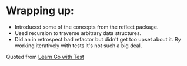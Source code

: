 # Wrapping up:

- Introduced some of the concepts from the reflect package.
- Used recursion to traverse arbitrary data structures.
- Did an in retrospect bad refactor but didn't get too upset about it. By working iteratively with tests it's not such a big deal.

Quoted from [Learn Go with Test](https://quii.gitbook.io/learn-go-with-tests/)